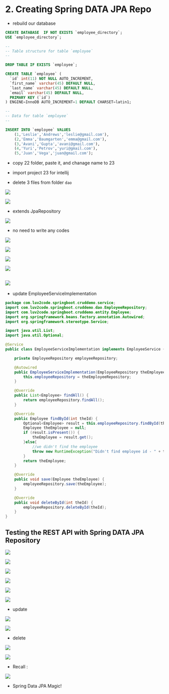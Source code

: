 # 2. Creating Spring DATA JPA Repo

- rebuild our database

```sql
CREATE DATABASE  IF NOT EXISTS `employee_directory`;
USE `employee_directory`;

--
-- Table structure for table `employee`
--

DROP TABLE IF EXISTS `employee`;

CREATE TABLE `employee` (
  `id` int(11) NOT NULL AUTO_INCREMENT,
  `first_name` varchar(45) DEFAULT NULL,
  `last_name` varchar(45) DEFAULT NULL,
  `email` varchar(45) DEFAULT NULL,
  PRIMARY KEY (`id`)
) ENGINE=InnoDB AUTO_INCREMENT=1 DEFAULT CHARSET=latin1;

--
-- Data for table `employee`
--

INSERT INTO `employee` VALUES 
	(1,'Leslie','Andrews','leslie@gmail.com'),
	(2,'Emma','Baumgarten','emma@gmail.com'),
	(3,'Avani','Gupta','avani@gmail.com'),
	(4,'Yuri','Petrov','yuri@gmail.com'),
	(5,'Juan','Vega','juan@gmail.com');
```

- copy 22 folder, paste it, and chanage name to 23

- import project 23 for intellij

- delete 3 files from folder `dao`

![](img/2020-04-05-21-06-24.png)

![](img/2020-04-05-21-07-05.png)

- extends JpaRepository

![](img/2020-04-05-21-09-24.png)

- no need to write any codes

![](img/2020-04-05-21-10-19.png)

![](img/2020-04-05-21-11-03.png)

![](img/2020-04-05-21-11-51.png)

![](img/2020-04-05-21-12-30.png)

![](img/2020-04-05-21-16-15.png)
---

- update EmployeeServiceImplementation

```java
package com.luv2code.springboot.cruddemo.service;
import com.luv2code.springboot.cruddemo.dao.EmployeeRepository;
import com.luv2code.springboot.cruddemo.entity.Employee;
import org.springframework.beans.factory.annotation.Autowired;
import org.springframework.stereotype.Service;

import java.util.List;
import java.util.Optional;

@Service
public class EmployeeServiceImplementation implements EmployeeService {

    private EmployeeRepository employeeRepository;

    @Autowired
    public EmployeeServiceImplementation(EmployeeRepository theEmployeeRepository) {
        this.employeeRepository = theEmployeeRepository;
    }

    @Override
    public List<Employee> findAll() {
        return employeeRepository.findAll();
    }

    @Override
    public Employee findById(int theId) {
        Optional<Employee> result = this.employeeRepository.findById(theId);
        Employee theEmployee = null;
        if (result.isPresent()) {
            theEmployee = result.get();
        }else{
            //we didn't find the employee
            throw new RuntimeException("Didn't find employee id - " + theId);
        }
        return theEmployee;
    }

    @Override
    public void save(Employee theEmployee) {
        employeeRepository.save(theEmployee);
    }

    @Override
    public void deleteById(int theId) {
        employeeRepository.deleteById(theId);
    }
}
```

## Testing the REST API with Spring DATA JPA Repository

![](img/2020-04-05-21-33-16.png)

![](img/2020-04-05-21-33-47.png)

![](img/2020-04-05-21-36-25.png)

![](img/2020-04-05-21-37-25.png)

![](img/2020-04-05-21-38-50.png)

![](img/2020-04-05-21-39-11.png)

- update

![](img/2020-04-05-21-40-05.png)

![](img/2020-04-05-21-40-20.png)

- delete

![](img/2020-04-05-21-40-55.png)

![](img/2020-04-05-21-41-07.png)

- Recall :

![](img/2020-04-05-21-42-31.png)

- Spring Data JPA Magic!

